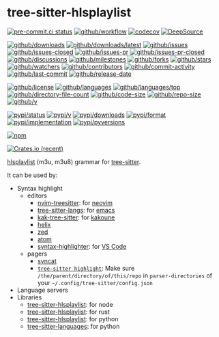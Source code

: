 # tree-sitter-hlsplaylist

[![pre-commit.ci status](https://results.pre-commit.ci/badge/github/Freed-Wu/tree-sitter-hlsplaylist/main.svg)](https://results.pre-commit.ci/latest/github/Freed-Wu/tree-sitter-hlsplaylist/main)
[![github/workflow](https://github.com/Freed-Wu/tree-sitter-hlsplaylist/actions/workflows/main.yml/badge.svg)](https://github.com/Freed-Wu/tree-sitter-hlsplaylist/actions)
[![codecov](https://codecov.io/gh/Freed-Wu/tree-sitter-hlsplaylist/branch/main/graph/badge.svg)](https://codecov.io/gh/Freed-Wu/tree-sitter-hlsplaylist)
[![DeepSource](https://deepsource.io/gh/Freed-Wu/tree-sitter-hlsplaylist.svg/?show_trend=true)](https://deepsource.io/gh/Freed-Wu/tree-sitter-hlsplaylist)

[![github/downloads](https://shields.io/github/downloads/Freed-Wu/tree-sitter-hlsplaylist/total)](https://github.com/Freed-Wu/tree-sitter-hlsplaylist/releases)
[![github/downloads/latest](https://shields.io/github/downloads/Freed-Wu/tree-sitter-hlsplaylist/latest/total)](https://github.com/Freed-Wu/tree-sitter-hlsplaylist/releases/latest)
[![github/issues](https://shields.io/github/issues/Freed-Wu/tree-sitter-hlsplaylist)](https://github.com/Freed-Wu/tree-sitter-hlsplaylist/issues)
[![github/issues-closed](https://shields.io/github/issues-closed/Freed-Wu/tree-sitter-hlsplaylist)](https://github.com/Freed-Wu/tree-sitter-hlsplaylist/issues?q=is%3Aissue+is%3Aclosed)
[![github/issues-pr](https://shields.io/github/issues-pr/Freed-Wu/tree-sitter-hlsplaylist)](https://github.com/Freed-Wu/tree-sitter-hlsplaylist/pulls)
[![github/issues-pr-closed](https://shields.io/github/issues-pr-closed/Freed-Wu/tree-sitter-hlsplaylist)](https://github.com/Freed-Wu/tree-sitter-hlsplaylist/pulls?q=is%3Apr+is%3Aclosed)
[![github/discussions](https://shields.io/github/discussions/Freed-Wu/tree-sitter-hlsplaylist)](https://github.com/Freed-Wu/tree-sitter-hlsplaylist/discussions)
[![github/milestones](https://shields.io/github/milestones/all/Freed-Wu/tree-sitter-hlsplaylist)](https://github.com/Freed-Wu/tree-sitter-hlsplaylist/milestones)
[![github/forks](https://shields.io/github/forks/Freed-Wu/tree-sitter-hlsplaylist)](https://github.com/Freed-Wu/tree-sitter-hlsplaylist/network/members)
[![github/stars](https://shields.io/github/stars/Freed-Wu/tree-sitter-hlsplaylist)](https://github.com/Freed-Wu/tree-sitter-hlsplaylist/stargazers)
[![github/watchers](https://shields.io/github/watchers/Freed-Wu/tree-sitter-hlsplaylist)](https://github.com/Freed-Wu/tree-sitter-hlsplaylist/watchers)
[![github/contributors](https://shields.io/github/contributors/Freed-Wu/tree-sitter-hlsplaylist)](https://github.com/Freed-Wu/tree-sitter-hlsplaylist/graphs/contributors)
[![github/commit-activity](https://shields.io/github/commit-activity/w/Freed-Wu/tree-sitter-hlsplaylist)](https://github.com/Freed-Wu/tree-sitter-hlsplaylist/graphs/commit-activity)
[![github/last-commit](https://shields.io/github/last-commit/Freed-Wu/tree-sitter-hlsplaylist)](https://github.com/Freed-Wu/tree-sitter-hlsplaylist/commits)
[![github/release-date](https://shields.io/github/release-date/Freed-Wu/tree-sitter-hlsplaylist)](https://github.com/Freed-Wu/tree-sitter-hlsplaylist/releases/latest)

[![github/license](https://shields.io/github/license/Freed-Wu/tree-sitter-hlsplaylist)](https://github.com/Freed-Wu/tree-sitter-hlsplaylist/blob/main/LICENSE)
[![github/languages](https://shields.io/github/languages/count/Freed-Wu/tree-sitter-hlsplaylist)](https://github.com/Freed-Wu/tree-sitter-hlsplaylist)
[![github/languages/top](https://shields.io/github/languages/top/Freed-Wu/tree-sitter-hlsplaylist)](https://github.com/Freed-Wu/tree-sitter-hlsplaylist)
[![github/directory-file-count](https://shields.io/github/directory-file-count/Freed-Wu/tree-sitter-hlsplaylist)](https://github.com/Freed-Wu/tree-sitter-hlsplaylist)
[![github/code-size](https://shields.io/github/languages/code-size/Freed-Wu/tree-sitter-hlsplaylist)](https://github.com/Freed-Wu/tree-sitter-hlsplaylist)
[![github/repo-size](https://shields.io/github/repo-size/Freed-Wu/tree-sitter-hlsplaylist)](https://github.com/Freed-Wu/tree-sitter-hlsplaylist)
[![github/v](https://shields.io/github/v/release/Freed-Wu/tree-sitter-hlsplaylist)](https://github.com/Freed-Wu/tree-sitter-hlsplaylist)

[![pypi/status](https://shields.io/pypi/status/tree-sitter-hlsplaylist)](https://pypi.org/project/tree-sitter-hlsplaylist/#description)
[![pypi/v](https://shields.io/pypi/v/tree-sitter-hlsplaylist)](https://pypi.org/project/tree-sitter-hlsplaylist/#history)
[![pypi/downloads](https://shields.io/pypi/dd/tree-sitter-hlsplaylist)](https://pypi.org/project/tree-sitter-hlsplaylist/#files)
[![pypi/format](https://shields.io/pypi/format/tree-sitter-hlsplaylist)](https://pypi.org/project/tree-sitter-hlsplaylist/#files)
[![pypi/implementation](https://shields.io/pypi/implementation/tree-sitter-hlsplaylist)](https://pypi.org/project/tree-sitter-hlsplaylist/#files)
[![pypi/pyversions](https://shields.io/pypi/pyversions/tree-sitter-hlsplaylist)](https://pypi.org/project/tree-sitter-hlsplaylist/#files)

[![npm](https://img.shields.io/npm/dw/tree-sitter-hlsplaylist)](https://www.npmjs.com/package/tree-sitter-hlsplaylist)

[![Crates.io (recent)](https://img.shields.io/crates/dr/tree-sitter-hlsplaylist)](https://crates.io/crates/tree-sitter-hlsplaylist)

[hlsplaylist](https://developer.apple.com/streaming/) (m3u, m3u8) grammar for
[tree-sitter](https://github.com/tree-sitter/tree-sitter).

It can be used by:

- Syntax highlight
  - editors
    - [nvim-treesitter](https://github.com/nvim-treesitter/nvim-treesitter): for
      [neovim](https://github.com/neovim/neovim)
    - [tree-sitter-langs](https://github.com/emacs-tree-sitter/tree-sitter-langs):
      for [emacs](https://www.gnu.org/software/emacs/)
    - [kak-tree-sitter](https://github.com/phaazon/kak-tree-sitter): for
      [kakoune](https://kakoune.org/)
    - [helix](https://helix-editor.com/)
    - [zed](https://zed.dev)
    - [atom](https://github.com/atom/atom)
    - [syntax-highlighter](https://github.com/EvgeniyPeshkov/syntax-highlighter):
      for [VS Code](https://github.com/microsoft/vscode)
  - pagers
    - [syncat](https://github.com/foxfriends/syncat)
    - [`tree-sitter highlight`](https://tree-sitter.github.io/tree-sitter/syntax-highlighting):
      Make sure `/the/parent/directory/of/this/repo` in `parser-directories` of
      your `~/.config/tree-sitter/config.json`
- Language servers
- Libraries
  - [tree-sitter-hlsplaylist](https://www.npmjs.com/package/tree-sitter-hlsplaylist):
    for node
  - [tree-sitter-hlsplaylist](https://crates.io/crates/tree-sitter-hlsplaylist):
    for rust
  - [tree-sitter-hlsplaylist](https://pypi.org/project/tree-sitter-hlsplaylist):
    for python
  - [tree-sitter-languages](https://github.com/grantjenks/py-tree-sitter-languages):
    for python
